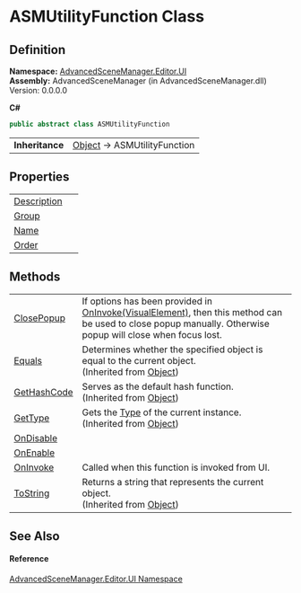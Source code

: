 # ASMUtilityFunction Class




## Definition
**Namespace:** <a href="N_AdvancedSceneManager_Editor_UI">AdvancedSceneManager.Editor.UI</a>  
**Assembly:** AdvancedSceneManager (in AdvancedSceneManager.dll) Version: 0.0.0.0

**C#**
``` C#
public abstract class ASMUtilityFunction
```

<table><tr><td><strong>Inheritance</strong></td><td><a href="https://learn.microsoft.com/dotnet/api/system.object" target="_blank" rel="noopener noreferrer">Object</a>  →  ASMUtilityFunction</td></tr>
</table>



## Properties
<table>
<tr>
<td><a href="P_AdvancedSceneManager_Editor_UI_ASMUtilityFunction_Description">Description</a></td>
<td> </td></tr>
<tr>
<td><a href="P_AdvancedSceneManager_Editor_UI_ASMUtilityFunction_Group">Group</a></td>
<td> </td></tr>
<tr>
<td><a href="P_AdvancedSceneManager_Editor_UI_ASMUtilityFunction_Name">Name</a></td>
<td> </td></tr>
<tr>
<td><a href="P_AdvancedSceneManager_Editor_UI_ASMUtilityFunction_Order">Order</a></td>
<td> </td></tr>
</table>

## Methods
<table>
<tr>
<td><a href="M_AdvancedSceneManager_Editor_UI_ASMUtilityFunction_ClosePopup">ClosePopup</a></td>
<td>If options has been provided in <a href="M_AdvancedSceneManager_Editor_UI_ASMUtilityFunction_OnInvoke">OnInvoke(VisualElement)</a>, then this method can be used to close popup manually. Otherwise popup will close when focus lost.</td></tr>
<tr>
<td><a href="https://learn.microsoft.com/dotnet/api/system.object.equals#system-object-equals(system-object)" target="_blank" rel="noopener noreferrer">Equals</a></td>
<td>Determines whether the specified object is equal to the current object.<br />(Inherited from <a href="https://learn.microsoft.com/dotnet/api/system.object" target="_blank" rel="noopener noreferrer">Object</a>)</td></tr>
<tr>
<td><a href="https://learn.microsoft.com/dotnet/api/system.object.gethashcode" target="_blank" rel="noopener noreferrer">GetHashCode</a></td>
<td>Serves as the default hash function.<br />(Inherited from <a href="https://learn.microsoft.com/dotnet/api/system.object" target="_blank" rel="noopener noreferrer">Object</a>)</td></tr>
<tr>
<td><a href="https://learn.microsoft.com/dotnet/api/system.object.gettype" target="_blank" rel="noopener noreferrer">GetType</a></td>
<td>Gets the <a href="https://learn.microsoft.com/dotnet/api/system.type" target="_blank" rel="noopener noreferrer">Type</a> of the current instance.<br />(Inherited from <a href="https://learn.microsoft.com/dotnet/api/system.object" target="_blank" rel="noopener noreferrer">Object</a>)</td></tr>
<tr>
<td><a href="M_AdvancedSceneManager_Editor_UI_ASMUtilityFunction_OnDisable">OnDisable</a></td>
<td> </td></tr>
<tr>
<td><a href="M_AdvancedSceneManager_Editor_UI_ASMUtilityFunction_OnEnable">OnEnable</a></td>
<td> </td></tr>
<tr>
<td><a href="M_AdvancedSceneManager_Editor_UI_ASMUtilityFunction_OnInvoke">OnInvoke</a></td>
<td>Called when this function is invoked from UI.</td></tr>
<tr>
<td><a href="https://learn.microsoft.com/dotnet/api/system.object.tostring" target="_blank" rel="noopener noreferrer">ToString</a></td>
<td>Returns a string that represents the current object.<br />(Inherited from <a href="https://learn.microsoft.com/dotnet/api/system.object" target="_blank" rel="noopener noreferrer">Object</a>)</td></tr>
</table>

## See Also


#### Reference
<a href="N_AdvancedSceneManager_Editor_UI">AdvancedSceneManager.Editor.UI Namespace</a>  
